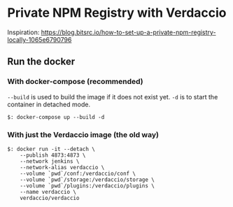 # Private NPM Registry with Verdaccio
Inspiration: https://blog.bitsrc.io/how-to-set-up-a-private-npm-registry-locally-1065e6790796

## Run the docker

### With docker-compose (recommended)

`--build` is used to build the image if it does not exist yet.
`-d` is to start the container in detached mode.

    $: docker-compose up --build -d

### With just the Verdaccio image (the old way)

```
$: docker run -it --detach \
    --publish 4873:4873 \
    --network jenkins \
    --network-alias verdaccio \
    --volume `pwd`/conf:/verdaccio/conf \
    --volume `pwd`/storage:/verdaccio/storage \
    --volume `pwd`/plugins:/verdaccio/plugins \
    --name verdaccio \
    verdaccio/verdaccio
```
